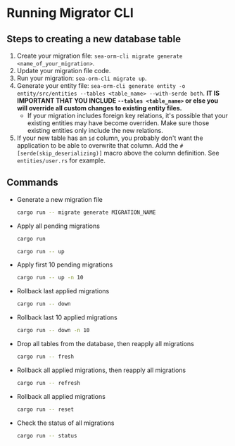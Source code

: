# Running Migrator CLI

## Steps to creating a new database table

1. Create your migration file: `sea-orm-cli migrate generate <name_of_your_migration>`.
2. Update your migration file code.
3. Run your migration: `sea-orm-cli migrate up`.
4. Generate your entity file: `sea-orm-cli generate entity -o entity/src/entities --tables <table_name> --with-serde both`. **IT IS IMPORTANT THAT YOU INCLUDE `--tables <table_name>` or else you will override all custom changes to existing entity files.**
    - If your migration includes foreign key relations, it's possible that your existing entities may have become overriden. Make sure those existing entities only include the new relations.
5. If your new table has an `id` column, you probably don't want the application to be able to overwrite that column. Add the `#[serde(skip_deserializing)]` macro above the column definition. See `entities/user.rs` for example.

## Commands

- Generate a new migration file
    ```sh
    cargo run -- migrate generate MIGRATION_NAME
    ```
- Apply all pending migrations
    ```sh
    cargo run
    ```
    ```sh
    cargo run -- up
    ```
- Apply first 10 pending migrations
    ```sh
    cargo run -- up -n 10
    ```
- Rollback last applied migrations
    ```sh
    cargo run -- down
    ```
- Rollback last 10 applied migrations
    ```sh
    cargo run -- down -n 10
    ```
- Drop all tables from the database, then reapply all migrations
    ```sh
    cargo run -- fresh
    ```
- Rollback all applied migrations, then reapply all migrations
    ```sh
    cargo run -- refresh
    ```
- Rollback all applied migrations
    ```sh
    cargo run -- reset
    ```
- Check the status of all migrations
    ```sh
    cargo run -- status
    ```
